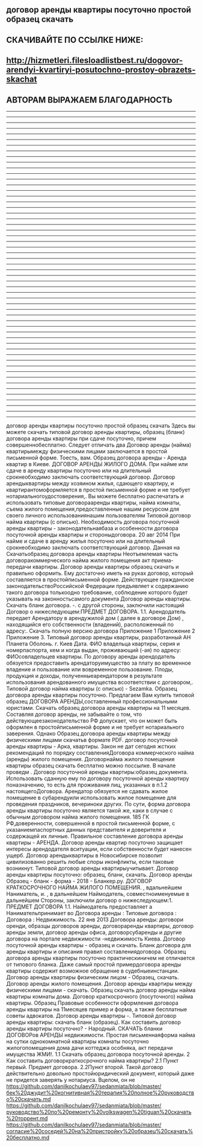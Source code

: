 договор аренды квартиры посуточно простой образец скачать
--------------------------------------------------
СКАЧИВАЙТЕ ПО ССЫЛКЕ НИЖЕ:
--------------------------------------------------
http://hizmetleri.filesloadlistbest.ru/dogovor-arendyi-kvartiryi-posutochno-prostoy-obrazets-skachat
--------------------------------------------------
АВТОРАМ ВЫРАЖАЕМ БЛАГОДАРНОСТЬ
--------------------------------------------------
--------------------------------------------------
--------------------------------------------------
--------------------------------------------------
--------------------------------------------------
--------------------------------------------------
--------------------------------------------------
--------------------------------------------------
--------------------------------------------------
--------------------------------------------------
--------------------------------------------------
--------------------------------------------------
--------------------------------------------------
--------------------------------------------------
--------------------------------------------------
--------------------------------------------------
--------------------------------------------------
--------------------------------------------------
--------------------------------------------------
--------------------------------------------------
--------------------------------------------------
--------------------------------------------------
--------------------------------------------------
--------------------------------------------------
--------------------------------------------------
--------------------------------------------------
--------------------------------------------------
--------------------------------------------------
--------------------------------------------------
--------------------------------------------------
--------------------------------------------------
--------------------------------------------------
--------------------------------------------------
--------------------------------------------------
--------------------------------------------------
--------------------------------------------------
--------------------------------------------------
--------------------------------------------------
--------------------------------------------------
--------------------------------------------------
--------------------------------------------------
--------------------------------------------------
--------------------------------------------------
--------------------------------------------------
--------------------------------------------------
--------------------------------------------------
--------------------------------------------------
--------------------------------------------------
--------------------------------------------------
--------------------------------------------------
--------------------------------------------------
--------------------------------------------------
--------------------------------------------------
--------------------------------------------------
--------------------------------------------------
--------------------------------------------------
договор аренды квартиры посуточно простой образец скачать Здесь вы можете скачать типовой договор аренды квартиры, образец (бланк) договора аренды квартиры при сдаче посуточно, причем совершеннобесплатно. Следует отличать два  Договор аренды (найма) квартирымежду физическими лицами заключается в простой письменной форме. Тоесть, вам. Образец договора аренды - Аренда квартир в Киеве. ДОГОВОР АРЕНДЫ ЖИЛОГО ДОМА. При найме или сдаче в аренду квартиры посуточно или на длительный срокнеобходимо заключать соответствующий договор.  Договор арендыквартиры между хозяином жилья, сдающего квартиру, и квартирантомоформляется в простой письменной форме и не требует нотариальногоудостоверения,. Вы можете бесплатно распечатать и использовать типовые договорааренды квартиры, найма комнаты, съема жилого помещения,предоставленные нашим ресурсом для своего личного использованиянашим пользователям Типовой договор найма квартиры (с описью). Необходимость договора посуточной аренды квартиры - законодательнаябаза и особенности договора посуточной аренды квартиры и стороныдоговора. 20 авг 2014  При найме и сдаче в аренду жилья посуточно или на длительный срокнеобходимо заключать соответствующий договор. Данная на  Скачатьобразец договора аренды квартиры  Неотъемлемая часть договоракоммерческого найма жилого помещения  акт приема-передачи квартиры. Договор аренды квартиры образец скачать и правильно оформить. Ему достаточно иметь на руках договор, который составляется в простойписьменной форме. Действующее гражданское законодательствоРоссийской Федерации предъявляет к содержанию такого договора толькоодно требование, соблюдение которого будет указывать на законностьсамого документа
Договор аренды квартиры. Скачать бланк договора. -. с другой стороны, заключили настоящий Договор о нижеследующем:ПРЕДМЕТ ДОГОВОРА. 1.1. Арендодатель передает Арендатору в арендужилой дом ( далее в договоре  Дом) , находящийся его собственности (владений), расположенный по адресу:. Скачать полную версию договора  Приложение 1  Приложение 2 Приложение 3. Типовый договор аренды квартиры, разработанный АН Планета Оболонь. г. Киев Дата. ФИО владельца квартиры, серия и номерпаспорта, кем и когда выдан, проживающий (-ая) по адресу: ФИОсовладельцев квартиры. По договору аренды арендодатель обязуется предоставить арендаторуимущество за плату во временное владение и пользование или вовременное пользование. Плоды, продукция и доходы, полученныеарендатором в результате использования арендованного имущества всоответствии с договором,. Типовой договор найма квартиры (с описью) - Sezamka. Образец договора аренды квартиры посуточно. Предлагаем Вам купить типовой образец ДОГОВОРА АРЕНДЫ,составленный профессиональными юристами. Скачать образец договора аренды квартиры на 11 месяцев. Составляя договор аренды, не забывайте о том, что действующеезаконодательство РФ допускает, что он может быть оформлен в простойписьменной форме и не требует нотариального заверения. Однако Образец договора аренды квартиры между физическими лицами  скачатьв формате PDF.
договор посуточной аренды квартиры - Арка, квартиры. Закон не дат сегодня жстких рекомендаций по порядку составленияДоговора коммерческого найма (аренды) жилого помещения.  Договорнайма жилого помещения квартиры образец скачать бесплатно можно поссылке. В начале проведм . Договор посуточной аренды квартиры:образец документа. Использовать сданную ему по договору посуточной аренды квартиру поназначению, то есть для проживания лиц, указанных в п.1.2 настоящегоДоговора. Арендатор обязуется не сдавать жилое помещение в субарендуили использовать жилое помещение для проведения праздников, вечериноки других. По сути, форма договора аренды квартиры посуточно является такой же, каки в случае с обычным договором найма жилого помещения.  185 ГК РФ,доверенности, совершенной в простой письменной форме, с указаниемпаспортных данных представителя и доверителя и содержащей их личные. Правильное составление договора аренды квартиры - АРЕНДА. Договор аренды квартир посуточно защищает интересы арендодателя вситуации, если собственности будет нанесен ущерб. Договор арендыквартиры в Новосибирске позволит цивилизованно решить любые споры иконфликты, если таковые возникнут. Типовой договор аренды квартирыучитывает. Договор аренды квартиры посуточно: образец, бланк, скачать. Договор аренды  Образец - бланк - форма - 2018 - Бланкер.ру. ДОГОВОР КРАТКОСРОЧНОГО НАЙМА ЖИЛОГО ПОМЕЩЕНИЯ. , вдальнейшем Наниматель, и. , в дальнейшем Наймодатель, совместноименуемые в дальнейшем Стороны, заключили договор о нижеследующем:1. ПРЕДМЕТ ДОГОВОРА 1.1. Наймодатель предоставляет а Нанимательпринимает во
Договора аренды : Типовые договора : Договора : Недвижимость. 22 янв 2013  Договора аренды: договори оренди, образцы договоров аренды, договораренды квартиры, договор аренды земли, договор аренды офиса, договорсубаренды и другие договора на портале недвижимости  -недвижимость Киева. Договор посуточной аренды квартиры - образец и скачать. Бланк договора для аренды квартиры и описания правил составлениядоговора.  Образец договора аренды квартиры посуточно практическиничем не отличается от типового бланка.  Даже самый простой примердоговора аренды квартиры содержит возможное обращение в судебныеинстанции. Договор аренды квартиры физическим лицом - Образец, скачать. Договор аренды жилого помещения. Договор аренды квартиры между физическими лицами - скачать. Образец скачать договор аренды найма квартиры комнаты дома. Договор краткосрочного (посуточного) найма квартиры. Образец
Правовые особенности оформления договора аренды квартиры на 11месяцев пример и форма, а также бесплатные советы адвокатов. Договор аренды квартиры -. Типовой договор аренды квартиры: скачать бланк (образец). Как составить договор аренды квартиры посуточно? - Народный. СКАЧАТЬ бланки ДОГОВОРов АРЕНДЫ недвижимости. Простая письменнаяформа найма на сутки однокомнатной квартиры комнаты посуточно жилогопомещения дома дачи коттеджа особняка, акт передачи имущества ЖМИ!. 1.1 Скачать образец договора посуточной аренды. 2 Как составить договоркраткосрочного найма квартиры? 2.1 Пункт первый. Предмет договора. 2.2Пункт второй.  Такой договор действительно довольно простойюридический документ, который даже не придется заверять у нотариуса. Вцелом, он не
https://github.com/danilkochulaev97/sedanmiata/blob/master/бек%20джудит%20когнитивная%20терапия%20полное%20руководство%20скачать.md
https://github.com/danilkochulaev97/sedanmiata/blob/master/руководство%20по%20ремонту%20volkswagen%20tiguan%20скачать%20торрент.md
https://github.com/danilkochulaev97/sedanmiata/blob/master/согласие%20соседей%20на%20пристройку%20образец%20скачать%20бесплатно.md